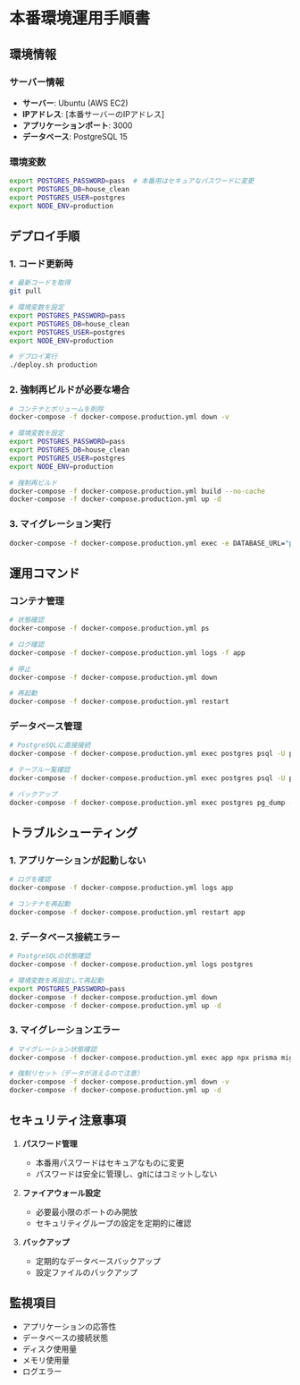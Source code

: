 # 本番環境運用手順書

## 環境情報

### サーバー情報
- **サーバー**: Ubuntu (AWS EC2)
- **IPアドレス**: [本番サーバーのIPアドレス]
- **アプリケーションポート**: 3000
- **データベース**: PostgreSQL 15

### 環境変数
```bash
export POSTGRES_PASSWORD=pass  # 本番用はセキュアなパスワードに変更
export POSTGRES_DB=house_clean
export POSTGRES_USER=postgres
export NODE_ENV=production
```

## デプロイ手順

### 1. コード更新時
```bash
# 最新コードを取得
git pull

# 環境変数を設定
export POSTGRES_PASSWORD=pass
export POSTGRES_DB=house_clean
export POSTGRES_USER=postgres
export NODE_ENV=production

# デプロイ実行
./deploy.sh production
```

### 2. 強制再ビルドが必要な場合
```bash
# コンテナとボリュームを削除
docker-compose -f docker-compose.production.yml down -v

# 環境変数を設定
export POSTGRES_PASSWORD=pass
export POSTGRES_DB=house_clean
export POSTGRES_USER=postgres
export NODE_ENV=production

# 強制再ビルド
docker-compose -f docker-compose.production.yml build --no-cache
docker-compose -f docker-compose.production.yml up -d
```

### 3. マイグレーション実行
```bash
docker-compose -f docker-compose.production.yml exec -e DATABASE_URL="postgresql://postgres:pass@postgres:5432/house_clean" app npx prisma migrate deploy
```

## 運用コマンド

### コンテナ管理
```bash
# 状態確認
docker-compose -f docker-compose.production.yml ps

# ログ確認
docker-compose -f docker-compose.production.yml logs -f app

# 停止
docker-compose -f docker-compose.production.yml down

# 再起動
docker-compose -f docker-compose.production.yml restart
```

### データベース管理
```bash
# PostgreSQLに直接接続
docker-compose -f docker-compose.production.yml exec postgres psql -U postgres -d house_clean

# テーブル一覧確認
docker-compose -f docker-compose.production.yml exec postgres psql -U postgres -d house_clean -c "\dt"

# バックアップ
docker-compose -f docker-compose.production.yml exec postgres pg_dump -U postgres house_clean > backup_$(date +%Y%m%d_%H%M%S).sql
```

## トラブルシューティング

### 1. アプリケーションが起動しない
```bash
# ログを確認
docker-compose -f docker-compose.production.yml logs app

# コンテナを再起動
docker-compose -f docker-compose.production.yml restart app
```

### 2. データベース接続エラー
```bash
# PostgreSQLの状態確認
docker-compose -f docker-compose.production.yml logs postgres

# 環境変数を再設定して再起動
export POSTGRES_PASSWORD=pass
docker-compose -f docker-compose.production.yml down
docker-compose -f docker-compose.production.yml up -d
```

### 3. マイグレーションエラー
```bash
# マイグレーション状態確認
docker-compose -f docker-compose.production.yml exec app npx prisma migrate status

# 強制リセット（データが消えるので注意）
docker-compose -f docker-compose.production.yml down -v
docker-compose -f docker-compose.production.yml up -d
```

## セキュリティ注意事項

1. **パスワード管理**
   - 本番用パスワードはセキュアなものに変更
   - パスワードは安全に管理し、gitにはコミットしない

2. **ファイアウォール設定**
   - 必要最小限のポートのみ開放
   - セキュリティグループの設定を定期的に確認

3. **バックアップ**
   - 定期的なデータベースバックアップ
   - 設定ファイルのバックアップ

## 監視項目

- アプリケーションの応答性
- データベースの接続状態
- ディスク使用量
- メモリ使用量
- ログエラー 